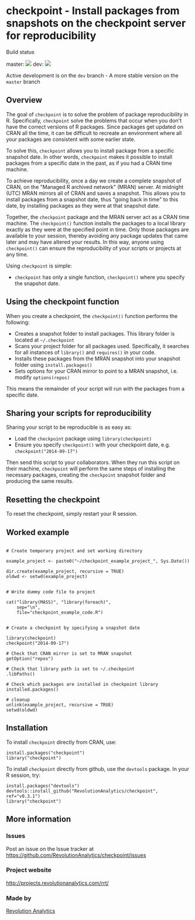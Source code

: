 # checkpoint - Install packages from snapshots on the checkpoint server for reproducibility

Build status

master: [![](https://api.travis-ci.org/RevolutionAnalytics/checkpoint.png?branch=master)](https://travis-ci.org/RevolutionAnalytics/checkpoint)
dev: [![](https://api.travis-ci.org/RevolutionAnalytics/checkpoint.png?branch=dev)](https://travis-ci.org/RevolutionAnalytics/checkpoint)

Active development is on the `dev` branch - A more stable version on the `master` branch


## Overview

The goal of `checkpoint` is to solve the problem of package reproducibility in R. Specifically, `checkpoint` solve the problems that occur when you don't have the correct versions of R packages.  Since packages get updated on CRAN all the time, it can be difficult to recreate an environment where all your packages are consistent with some earlier state.

To solve this, `checkpoint` allows you to install package from a specific snapshot date.  In other words, `checkpoint` makes it possible to install packages from a specific date in the past, as if you had a CRAN time machine.

To achieve reproducibility, once a day we create a complete snapshot of CRAN, on the "Managed R archived network" (MRAN) server.  At midnight (UTC) MRAN mirrors all of CRAN and saves a snapshot.  This allows you to install packages from a snapshot date, thus "going back in time" to this date, by installing packages as they were at that snapshot date.


Together, the `checkpoint` package and the MRAN server act as a CRAN time machine. The `checkpoint()` function installs the packages to a local library exactly as they were at the specified point in time. Only those packages are available to your session, thereby avoiding any package updates that came later and may have altered your results. In this way, anyone using `checkpoint()` can ensure the reproducibility of your scripts or projects at any time.



Using `checkpoint` is simple:

- `checkpoint` has only a single function, `checkpoint()` where you specify the snapshot date.

## Using the checkpoint function

When you create a checkpoint, the `checkpoint()` function performs the following:

- Creates a snapshot folder to install packages. This library folder is located at `~/.checkpoint`
- Scans your project folder for all packages used. Specifically, it searches for all instances of `library()` and `requires()` in your code.
- Installs these packages from the MRAN snapshot into your snapshot folder using `install.packages()`
- Sets options for your CRAN mirror to point to a MRAN snapshot, i.e. modify `options(repos)`

This means the remainder of your script will run with the packages from a specific date.


## Sharing your scripts for reproducibility

Sharing your script to be reproducible is as easy as:

- Load the `checkpoint` package using `library(checkpoint)`
- Ensure you specify `checkpoint()` with your checkpoint date, e.g. `checkpoint("2014-09-17")`

Then send this script to your collaborators.  When they run this script on their machine, `checkpoint` will perform the same steps of installing the necessary packages, creating the `checkpoint` snapshot folder and producing the same results.


## Resetting the checkpoint

To reset the checkpoint, simply restart your R session.



## Worked example

```

# Create temporary project and set working directory

example_project <- paste0("~/checkpoint_example_project_", Sys.Date())

dir.create(example_project, recursive = TRUE)
oldwd <- setwd(example_project)


# Write dummy code file to project

cat("library(MASS)", "library(foreach)",
    sep="\n", 
    file="checkpoint_example_code.R")


# Create a checkpoint by specifying a snapshot date

library(checkpoint)
checkpoint("2014-09-17")

# Check that CRAN mirror is set to MRAN snapshot
getOption("repos")

# Check that library path is set to ~/.checkpoint
.libPaths()

# Check which packages are installed in checkpoint library
installed.packages()

# cleanup
unlink(example_project, recursive = TRUE)
setwd(oldwd)
```



## Installation

To install `checkpoint` directly from CRAN, use:

```
install.packages("checkpoint")
library("checkpoint")
```

To install `checkpoint` directly from github, use the `devtools` package.  In your R session, try:

```
install.packages("devtools")
devtools::install_github("RevolutionAnalytics/checkpoint", ref="v0.3.1")
library("checkpoint")
```



## More information

### Issues

Post an issue on the Issue tracker at https://github.com/RevolutionAnalytics/checkpoint/issues


### Project website

http://projects.revolutionanalytics.com/rrt/

### Made by

[Revolution Analytics](http://www.revolutionanalytics.com/)
